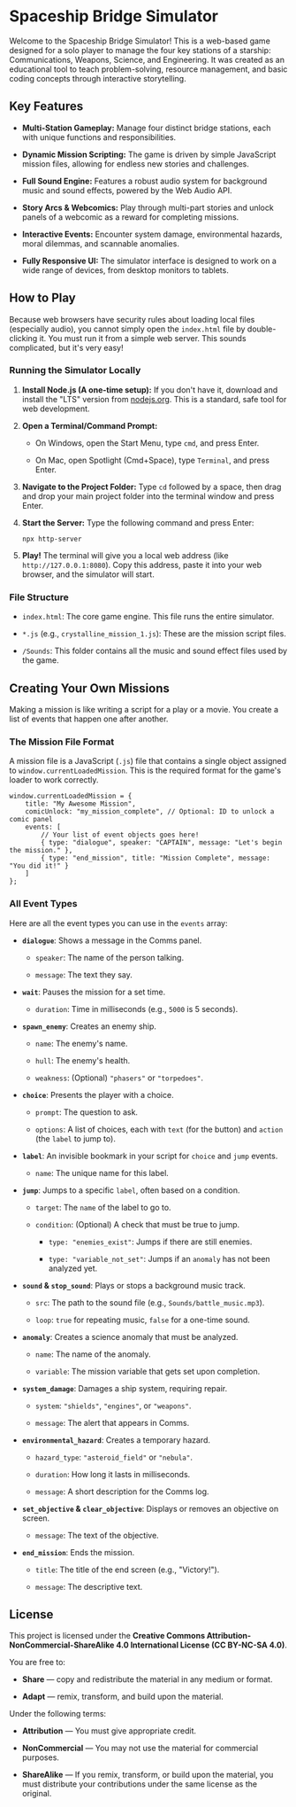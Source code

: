 
# Spaceship Bridge Simulator

Welcome to the Spaceship Bridge Simulator! This is a web-based game designed for a solo player to manage the four key stations of a starship: Communications, Weapons, Science, and Engineering. It was created as an educational tool to teach problem-solving, resource management, and basic coding concepts through interactive storytelling.

## Key Features

-   **Multi-Station Gameplay:** Manage four distinct bridge stations, each with unique functions and responsibilities.
    
-   **Dynamic Mission Scripting:** The game is driven by simple JavaScript mission files, allowing for endless new stories and challenges.
    
-   **Full Sound Engine:** Features a robust audio system for background music and sound effects, powered by the Web Audio API.
    
-   **Story Arcs & Webcomics:** Play through multi-part stories and unlock panels of a webcomic as a reward for completing missions.
    
-   **Interactive Events:** Encounter system damage, environmental hazards, moral dilemmas, and scannable anomalies.
    
-   **Fully Responsive UI:** The simulator interface is designed to work on a wide range of devices, from desktop monitors to tablets.
    

## How to Play

Because web browsers have security rules about loading local files (especially audio), you cannot simply open the `index.html` file by double-clicking it. You must run it from a simple web server. This sounds complicated, but it's very easy!

### Running the Simulator Locally

1.  **Install Node.js (A one-time setup):** If you don't have it, download and install the "LTS" version from [nodejs.org](https://nodejs.org/ "null"). This is a standard, safe tool for web development.
    
2.  **Open a Terminal/Command Prompt:**
    
    -   On Windows, open the Start Menu, type `cmd`, and press Enter.
        
    -   On Mac, open Spotlight (Cmd+Space), type `Terminal`, and press Enter.
        
3.  **Navigate to the Project Folder:** Type `cd` followed by a space, then drag and drop your main project folder into the terminal window and press Enter.
    
4.  **Start the Server:** Type the following command and press Enter:
    
    ```
    npx http-server
    
    ```
    
5.  **Play!** The terminal will give you a local web address (like `http://127.0.0.1:8080`). Copy this address, paste it into your web browser, and the simulator will start.
    

### File Structure

-   `index.html`: The core game engine. This file runs the entire simulator.
    
-   `*.js` (e.g., `crystalline_mission_1.js`): These are the mission script files.
    
-   `/Sounds`: This folder contains all the music and sound effect files used by the game.
    

## Creating Your Own Missions

Making a mission is like writing a script for a play or a movie. You create a list of events that happen one after another.

### The Mission File Format

A mission file is a JavaScript (`.js`) file that contains a single object assigned to `window.currentLoadedMission`. This is the required format for the game's loader to work correctly.

```
window.currentLoadedMission = {
    title: "My Awesome Mission",
    comicUnlock: "my_mission_complete", // Optional: ID to unlock a comic panel
    events: [
        // Your list of event objects goes here!
        { type: "dialogue", speaker: "CAPTAIN", message: "Let's begin the mission." },
        { type: "end_mission", title: "Mission Complete", message: "You did it!" }
    ]
};

```

### All Event Types

Here are all the event types you can use in the `events` array:

-   **`dialogue`**: Shows a message in the Comms panel.
    
    -   `speaker`: The name of the person talking.
        
    -   `message`: The text they say.
        
-   **`wait`**: Pauses the mission for a set time.
    
    -   `duration`: Time in milliseconds (e.g., `5000` is 5 seconds).
        
-   **`spawn_enemy`**: Creates an enemy ship.
    
    -   `name`: The enemy's name.
        
    -   `hull`: The enemy's health.
        
    -   `weakness`: (Optional) `"phasers"` or `"torpedoes"`.
        
-   **`choice`**: Presents the player with a choice.
    
    -   `prompt`: The question to ask.
        
    -   `options`: A list of choices, each with `text` (for the button) and `action` (the `label` to jump to).
        
-   **`label`**: An invisible bookmark in your script for `choice` and `jump` events.
    
    -   `name`: The unique name for this label.
        
-   **`jump`**: Jumps to a specific `label`, often based on a condition.
    
    -   `target`: The `name` of the label to go to.
        
    -   `condition`: (Optional) A check that must be true to jump.
        
        -   `type: "enemies_exist"`: Jumps if there are still enemies.
            
        -   `type: "variable_not_set"`: Jumps if an `anomaly` has not been analyzed yet.
            
-   **`sound` & `stop_sound`**: Plays or stops a background music track.
    
    -   `src`: The path to the sound file (e.g., `Sounds/battle_music.mp3`).
        
    -   `loop`: `true` for repeating music, `false` for a one-time sound.
        
-   **`anomaly`**: Creates a science anomaly that must be analyzed.
    
    -   `name`: The name of the anomaly.
        
    -   `variable`: The mission variable that gets set upon completion.
        
-   **`system_damage`**: Damages a ship system, requiring repair.
    
    -   `system`: `"shields"`, `"engines"`, or `"weapons"`.
        
    -   `message`: The alert that appears in Comms.
        
-   **`environmental_hazard`**: Creates a temporary hazard.
    
    -   `hazard_type`: `"asteroid_field"` or `"nebula"`.
        
    -   `duration`: How long it lasts in milliseconds.
        
    -   `message`: A short description for the Comms log.
        
-   **`set_objective` & `clear_objective`**: Displays or removes an objective on screen.
    
    -   `message`: The text of the objective.
        
-   **`end_mission`**: Ends the mission.
    
    -   `title`: The title of the end screen (e.g., "Victory!").
        
    -   `message`: The descriptive text.
        

## License

This project is licensed under the **Creative Commons Attribution-NonCommercial-ShareAlike 4.0 International License (CC BY-NC-SA 4.0)**.

You are free to:

-   **Share** — copy and redistribute the material in any medium or format.
    
-   **Adapt** — remix, transform, and build upon the material.
    

Under the following terms:

-   **Attribution** — You must give appropriate credit.
    
-   **NonCommercial** — You may not use the material for commercial purposes.
    
-   **ShareAlike** — If you remix, transform, or build upon the material, you must distribute your contributions under the same license as the original.
